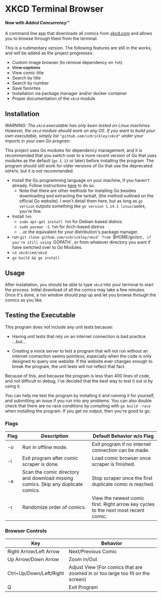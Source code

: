 # XKCD Terminal Browser
#### Now with ***Added Concurrency&#8482;***

A command line app that downloads all comics from [xkcd.com](https://xkcd.com) and allows you to browse through them from the terminal.

This is a rudimentary version. The following features are still in the works, and will be added as the project progresses:

- Custom image browser (to remove dependency on `feh`)
- ~~View captions~~
- View comic title
- Search by title
- Search by number
- Save favorites
- Installation via package manager and/or docker container
- Proper documentation of the `xkcd` module

## Installation

*WARNING: The `xkcd` executable has only been tested on Linux machines. However, the `xkcd` module should work on any OS. If you want to build your own executable, simply list `"github.com/scbrickley/xkcd"` under your imports in your own Go program.*

This project uses Go modules for dependency management, and it is recommended that you switch over to a more recent version of Go that uses modules as the default (`go 1.13` or later) before installing the program. The program should still work for older versions of Go that use the deprecated `GOPATH`, but it is not recommended.

- Install the Go programming language on your machine, if you haven't already. Follow instructions [here](https://golang.org/dl/) to do so.
	- Note that there are other methods for installing Go besides downloading and extracting the tarball, (the method outlined on the official Go website). I won't detail them here, but as long as `go version` outputs something like `go version 1.14.1 linux/amd64`, you're fine.
- Install `feh`
	- `sudo apt-get install feh` for Debian-based distros
	- `sudo pacman -S feh` for Arch-based distros
	- ...or the equivalent for your distribution's package manager.
- run `git clone github.com/scbrickley/xkcd' from `$HOME/go/src`, if you're still using `GOPATH`, or from whatever directory you want if have switched over to Go Modules.
- `cd xkcd/cmd/xkcd`
- `go build && go install`

## Usage

After installation, you should be able to type `xkcd` into your terminal to start the process. Initial download of all the comics may take a few minutes. Once it's done, a `feh` window should pop up and let you browse through the comics as you like.

## Testing the Executable

This program does not include any unit tests because: 

- Having unit tests that rely on an internet connection is bad practice
...but...

- Creating a mock server to test a program that will not run without an internet connection seems pointless, especially when the code is only designed to query one website. If the website ever changes enough to break the program, the unit tests will not reflect that fact.

Because of this, and because the program is less than 400 lines of code, and not difficult to debug, I've decided that the best way to test it out is by using it.

You can help me test the program by installing it and running it for yourself, and submitting an issue if you run into any problems. You can also double check that there are no race conditions by compiling with `go build -race` when installing the program. If you get no output, then you're good to go.

### Flags
| Flag | Description | Default Behavior w/o Flag |
|------|-------------|---------|
| -o | Run in offline mode. | Exit program if no internet connection can be made. |
| -i | Exit program after comic scraper is done. | Load comic browser once scraper is finished. |
| -a | Scan the comic directory and download missing comics. Skip any duplicate comics. | Stop scraper once the first duplicate comic is reached. |
| -r | Randomize order of comics. | View the newest comic first. Right arrow key cycles to the next most recent comic. |

### Browser Controls

| Key | Behavior |
|-----|----------|
| Right Arrow/Left Arrow | Next/Previous Comic |
| Up Arrow/Down Arrow | Zoom In/Out |
| Ctrl+Up/Down/Left/Right | Adjust View (For comics that are zoomed in or too large too fit on the screen) |
| Q | Exit Program |
